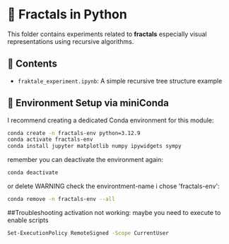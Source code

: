 # 🌌 Fractals in Python

This folder contains experiments related to **fractals** especially visual representations using recursive algorithms.

## 🧠 Contents

- `fraktale_experiment.ipynb`: A simple recursive tree structure example

## 🧪 Environment Setup via miniConda

I recommend creating a dedicated Conda environment for this module:

```bash
conda create -n fractals-env python=3.12.9
conda activate fractals-env
conda install jupyter matplotlib numpy ipywidgets sympy
```

remember you can deactivate the environment again:
```bash
conda deactivate
```

or delete WARNING check the environtment-name i chose 'fractals-env':
```bash
conda remove -n fractals-env --all
```

##Troubleshooting 
activation not working:
maybe you need to execute to enable scripts
```bash
Set-ExecutionPolicy RemoteSigned -Scope CurrentUser
```
